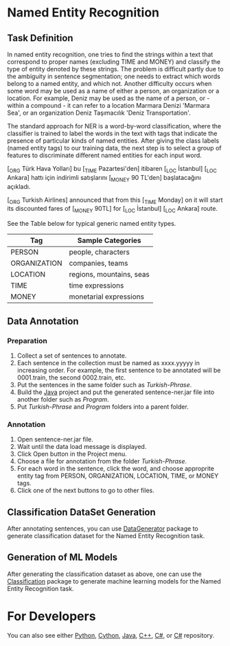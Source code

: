# Named Entity Recognition

## Task Definition

In named entity recognition, one tries to find the strings within a text that correspond to proper names (excluding TIME and MONEY) and classify the type of entity denoted by these strings. The problem is difficult partly due to the ambiguity in sentence segmentation; one needs to extract which words belong to a named entity, and which not. Another difficulty occurs when some word may be used as a name of either a person, an organization or a location. For example, Deniz may be used as the name of a person, or - within a compound - it can refer to a location Marmara Denizi 'Marmara Sea', or an organization Deniz Taşımacılık 'Deniz Transportation'.

The standard approach for NER is a word-by-word classification, where the classifier is trained to label the words in the text with tags that indicate the presence of particular kinds of named entities. After giving the class labels (named entity tags) to our training data, the next step is to select a group of features to discriminate different named entities for each input word.

[<sub>ORG</sub> Türk Hava Yolları] bu [<sub>TIME</sub> Pazartesi'den] itibaren [<sub>LOC</sub> İstanbul] [<sub>LOC</sub> Ankara] hattı için indirimli satışlarını [<sub>MONEY</sub> 90 TL'den] başlatacağını açıkladı.

[<sub>ORG</sub> Turkish Airlines] announced that from this [<sub>TIME</sub> Monday] on it will start its discounted fares of [<sub>MONEY</sub> 90TL] for [<sub>LOC</sub> İstanbul] [<sub>LOC</sub> Ankara] route.

See the Table below for typical generic named entity types.

|Tag|Sample Categories|
|---|---|
|PERSON|people, characters|
|ORGANIZATION|companies, teams|
|LOCATION|regions, mountains, seas|
|TIME|time expressions|
|MONEY|monetarial expressions|

## Data Annotation

### Preparation

1. Collect a set of sentences to annotate. 
2. Each sentence in the collection must be named as xxxx.yyyyy in increasing order. For example, the first sentence to be annotated will be 0001.train, the second 0002.train, etc.
3. Put the sentences in the same folder such as *Turkish-Phrase*.
4. Build the [Java](https://github.com/starlangsoftware/NER) project and put the generated sentence-ner.jar file into another folder such as *Program*.
5. Put *Turkish-Phrase* and *Program* folders into a parent folder.

### Annotation

1. Open sentence-ner.jar file.
2. Wait until the data load message is displayed.
3. Click Open button in the Project menu.
4. Choose a file for annotation from the folder *Turkish-Phrase*.  
5. For each word in the sentence, click the word, and choose approprite entity tag from PERSON, ORGANIZATION, LOCATION, TIME, or MONEY tags.
6. Click one of the next buttons to go to other files.

## Classification DataSet Generation

After annotating sentences, you can use [DataGenerator](https://github.com/starlangsoftware/DataGenerator-Cy) package to generate classification dataset for the Named Entity Recognition task.

## Generation of ML Models

After generating the classification dataset as above, one can use the [Classification](https://github.com/starlangsoftware/Classification-Cy) package to generate machine learning models for the Named Entity Recognition task.

For Developers
============
You can also see either [Python](https://github.com/starlangsoftware/NER-Py), [Cython](https://github.com/starlangsoftware/NER-Cy), [Java](https://github.com/starlangsoftware/NER),
[C++](https://github.com/starlangsoftware/NER-CPP), [C#](https://github.com/starlangsoftware/NER-CS), or [C#](https://github.com/starlangsoftware/NER-CS) repository.

